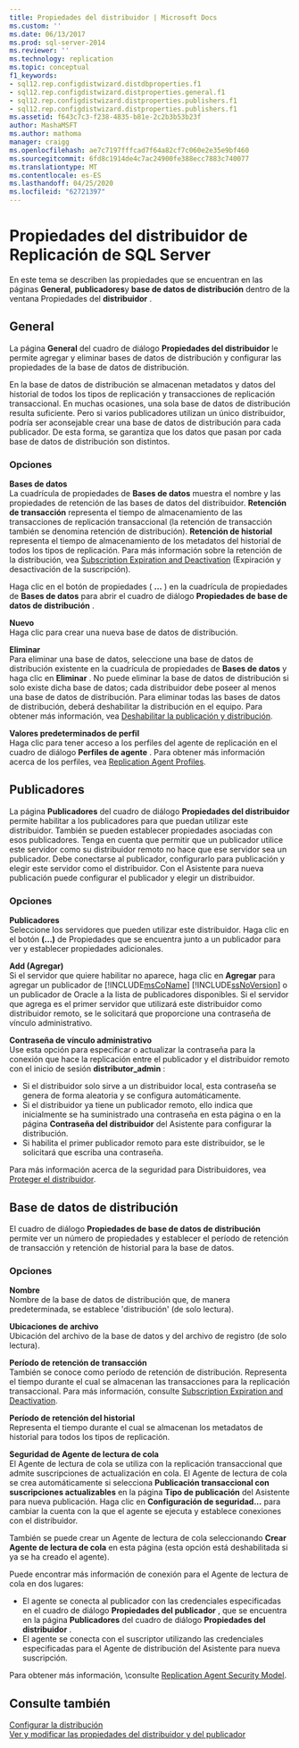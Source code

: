 ```yaml
---
title: Propiedades del distribuidor | Microsoft Docs
ms.custom: ''
ms.date: 06/13/2017
ms.prod: sql-server-2014
ms.reviewer: ''
ms.technology: replication
ms.topic: conceptual
f1_keywords:
- sql12.rep.configdistwizard.distdbproperties.f1
- sql12.rep.configdistwizard.distproperties.general.f1
- sql12.rep.configdistwizard.distproperties.publishers.f1
- sql12.rep.configdistwizard.distproperties.publishers.f1
ms.assetid: f643c7c3-f238-4835-b81e-2c2b3b53b23f
author: MashaMSFT
ms.author: mathoma
manager: craigg
ms.openlocfilehash: ae7c7197fffcad7f64a82cf7c060e2e35e9bf460
ms.sourcegitcommit: 6fd8c1914de4c7ac24900fe388ecc7883c740077
ms.translationtype: MT
ms.contentlocale: es-ES
ms.lasthandoff: 04/25/2020
ms.locfileid: "62721397"
---
```

# <a name="sql-server-replication-distributor-properties"></a>Propiedades del distribuidor de Replicación de SQL Server
En este tema se describen las propiedades que se encuentran en las páginas **General**, **publicadores**y **base de datos de distribución** dentro de la ventana Propiedades del **distribuidor** . 

## <a name="general"></a>General
  La página **General** del cuadro de diálogo **Propiedades del distribuidor** le permite agregar y eliminar bases de datos de distribución y configurar las propiedades de la base de datos de distribución.  
  
 En la base de datos de distribución se almacenan metadatos y datos del historial de todos los tipos de replicación y transacciones de replicación transaccional. En muchas ocasiones, una sola base de datos de distribución resulta suficiente. Pero si varios publicadores utilizan un único distribuidor, podría ser aconsejable crear una base de datos de distribución para cada publicador. De esta forma, se garantiza que los datos que pasan por cada base de datos de distribución son distintos.  
  
### <a name="options"></a>Opciones  
 **Bases de datos**  
 La cuadrícula de propiedades de **Bases de datos** muestra el nombre y las propiedades de retención de las bases de datos del distribuidor. **Retención de transacción** representa el tiempo de almacenamiento de las transacciones de replicación transaccional (la retención de transacción también se denomina retención de distribución). **Retención de historial** representa el tiempo de almacenamiento de los metadatos del historial de todos los tipos de replicación. Para más información sobre la retención de la distribución, vea [Subscription Expiration and Deactivation](subscription-expiration-and-deactivation.md) (Expiración y desactivación de la suscripción).  
  
 Haga clic en el botón de propiedades ( **...** ) en la cuadrícula de propiedades de **Bases de datos** para abrir el cuadro de diálogo **Propiedades de base de datos de distribución** .  
  
 **Nuevo**  
 Haga clic para crear una nueva base de datos de distribución.  
  
 **Eliminar**  
 Para eliminar una base de datos, seleccione una base de datos de distribución existente en la cuadrícula de propiedades de **Bases de datos** y haga clic en **Eliminar** . No puede eliminar la base de datos de distribución si solo existe dicha base de datos; cada distribuidor debe poseer al menos una base de datos de distribución. Para eliminar todas las bases de datos de distribución, deberá deshabilitar la distribución en el equipo. Para obtener más información, vea [Deshabilitar la publicación y distribución](disable-publishing-and-distribution.md).  
  
 **Valores predeterminados de perfil**  
 Haga clic para tener acceso a los perfiles del agente de replicación en el cuadro de diálogo **Perfiles de agente** . Para obtener más información acerca de los perfiles, vea [Replication Agent Profiles](agents/replication-agent-profiles.md).  

## <a name="publishers"></a>Publicadores

  La página **Publicadores** del cuadro de diálogo **Propiedades del distribuidor** permite habilitar a los publicadores para que puedan utilizar este distribuidor. También se pueden establecer propiedades asociadas con esos publicadores. Tenga en cuenta que permitir que un publicador utilice este servidor como su distribuidor remoto no hace que ese servidor sea un publicador. Debe conectarse al publicador, configurarlo para publicación y elegir este servidor como el distribuidor. Con el Asistente para nueva publicación puede configurar el publicador y elegir un distribuidor.  
  
### <a name="options"></a>Opciones  
 **Publicadores**  
 Seleccione los servidores que pueden utilizar este distribuidor. Haga clic en el botón **(...)** de Propiedades que se encuentra junto a un publicador para ver y establecer propiedades adicionales.  
  
 **Add (Agregar)**  
 Si el servidor que quiere habilitar no aparece, haga clic en **Agregar** para agregar un publicador de [!INCLUDE[msCoName](../../includes/msconame-md.md)] [!INCLUDE[ssNoVersion](../../includes/ssnoversion-md.md)] o un publicador de Oracle a la lista de publicadores disponibles. Si el servidor que agrega es el primer servidor que utilizará este distribuidor como distribuidor remoto, se le solicitará que proporcione una contraseña de vínculo administrativo.  
  
 **Contraseña de vínculo administrativo**  
 Use esta opción para especificar o actualizar la contraseña para la conexión que hace la replicación entre el publicador y el distribuidor remoto con el inicio de sesión **distributor_admin** :  
  
-   Si el distribuidor solo sirve a un distribuidor local, esta contraseña se genera de forma aleatoria y se configura automáticamente.  
-   Si el distribuidor ya tiene un publicador remoto, ello indica que inicialmente se ha suministrado una contraseña en esta página o en la página **Contraseña del distribuidor** del Asistente para configurar la distribución.    
-   Si habilita el primer publicador remoto para este distribuidor, se le solicitará que escriba una contraseña.  
  
 Para más información acerca de la seguridad para Distribuidores, vea [Proteger el distribuidor](security/secure-the-distributor.md).  

## <a name="distribution-database"></a>Base de datos de distribución
  El cuadro de diálogo **Propiedades de base de datos de distribución** permite ver un número de propiedades y establecer el período de retención de transacción y retención de historial para la base de datos.  
  
### <a name="options"></a>Opciones  
 **Nombre**  
 Nombre de la base de datos de distribución que, de manera predeterminada, se establece 'distribución' (de solo lectura).  
  
 **Ubicaciones de archivo**  
 Ubicación del archivo de la base de datos y del archivo de registro (de solo lectura).  
  
 **Período de retención de transacción**  
 También se conoce como período de retención de distribución. Representa el tiempo durante el cual se almacenan las transacciones para la replicación transaccional. Para más información, consulte [Subscription Expiration and Deactivation](subscription-expiration-and-deactivation.md).  
  
 **Período de retención del historial**  
 Representa el tiempo durante el cual se almacenan los metadatos de historial para todos los tipos de replicación.  
  
 **Seguridad de Agente de lectura de cola**  
 El Agente de lectura de cola se utiliza con la replicación transaccional que admite suscripciones de actualización en cola. El Agente de lectura de cola se crea automáticamente si selecciona **Publicación transaccional con suscripciones actualizables** en la página **Tipo de publicación** del Asistente para nueva publicación. Haga clic en **Configuración de seguridad...** para cambiar la cuenta con la que el agente se ejecuta y establece conexiones con el distribuidor.  
  
 También se puede crear un Agente de lectura de cola seleccionando **Crear Agente de lectura de cola** en esta página (esta opción está deshabilitada si ya se ha creado el agente).  
  
 Puede encontrar más información de conexión para el Agente de lectura de cola en dos lugares:    
-   El agente se conecta al publicador con las credenciales especificadas en el cuadro de diálogo **Propiedades del publicador** , que se encuentra en la página **Publicadores** del cuadro de diálogo **Propiedades del distribuidor** .    
-   El agente se conecta con el suscriptor utilizando las credenciales especificadas para el Agente de distribución del Asistente para nueva suscripción.  
  
 Para obtener más información, \\consulte [Replication Agent Security Model](security/replication-agent-security-model.md). 

  
## <a name="see-also"></a>Consulte también  
 [Configurar la distribución](configure-distribution.md)   
 [Ver y modificar las propiedades del distribuidor y del publicador](view-and-modify-distributor-and-publisher-properties.md)   

  
  
